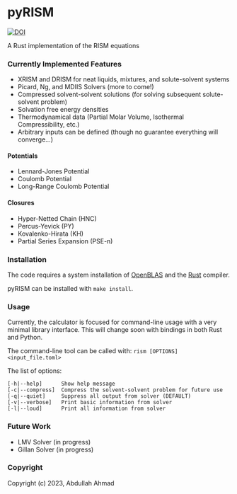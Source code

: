 pyRISM
==============================
[//]: # (Badges)
[![DOI](https://zenodo.org/badge/267991398.svg)](https://zenodo.org/badge/latestdoi/267991398)

A Rust implementation of the RISM equations

### Currently Implemented Features
- XRISM and DRISM for neat liquids, mixtures, and solute-solvent systems
- Picard, Ng, and MDIIS Solvers (more to come!)
- Compressed solvent-solvent solutions (for solving subsequent solute-solvent problem)
- Solvation free energy densities
- Thermodynamical data (Partial Molar Volume, Isothermal Compressibility, etc.)
- Arbitrary inputs can be defined (though no guarantee everything will converge...)

#### Potentials
- Lennard-Jones Potential
- Coulomb Potential
- Long-Range Coulomb Potential

#### Closures
- Hyper-Netted Chain (HNC)
- Percus-Yevick (PY)
- Kovalenko-Hirata (KH)
- Partial Series Expansion (PSE-n)

### Installation
The code requires a system installation of [OpenBLAS](https://github.com/OpenMathLib/OpenBLAS/wiki/Precompiled-installation-packages) and the [Rust](https://www.rust-lang.org/tools/install) compiler.

pyRISM can be installed with `make install`.

### Usage 
Currently, the calculator is focused for command-line usage with a very minimal library interface.
This will change soon with bindings in both Rust and Python.

The command-line tool can be called with:
`rism [OPTIONS] <input_file.toml>`

The list of options:
```
[-h|--help]      Show help message
[-c|--compress]  Compress the solvent-solvent problem for future use
[-q|--quiet]     Suppress all output from solver (DEFAULT)
[-v|--verbose]   Print basic information from solver
[-l|--loud]      Print all information from solver
```
### Future Work
- LMV Solver (in progress)
- Gillan Solver (in progress)

### Copyright

Copyright (c) 2023, Abdullah Ahmad
